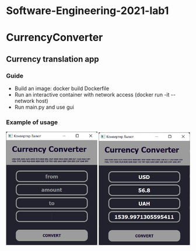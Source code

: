# Software-Engineering-2021-lab1

# CurrencyConverter

## Currency translation app

### Guide
- Build an image: docker build Dockerfile
- Run an interactive container with network access (docker run -it --network host)
- Run main.py and use gui

### Example of usage

<img src="images/app_gui.png" width="250">     <img src="images/app_example.png" width="250">